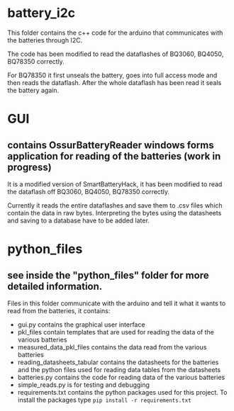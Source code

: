 # battery_i2c
This folder contains the c++ code for the arduino that communicates with the batteries through I2C.

The code has been modified to read the dataflashes of BQ3060, BQ4050, BQ78350 correctly. 

For BQ78350 it first unseals the battery, goes into full access mode and then reads the dataflash. After the whole dataflash has been read it seals the battery again.



# GUI
## contains OssurBatteryReader windows forms application for reading of the batteries (work in progress)

It is a modified version of SmartBatteryHack, it has been modified to read the dataflash off BQ3060, BQ4050, BQ78350 correctly.

Currently it reads the entire dataflashes and save them to .csv files which contain the data in raw bytes. Interpreting the bytes using the datasheets and saving to a database have to be added later.

# python_files
## see inside the "python_files" folder for more detailed information.

Files in this folder communicate with the arduino and tell it what it wants to read from the batteries, it contains:
- gui.py contains the graphical user interface
- pkl_files contain templates that are used for reading the data of the various batteries
- measured_data_pkl_files contains the data read from the various batteries
- reading_datasheets_tabular contains the datasheets for the batteries and the python files used for reading data tables from the datasheets
- batteries.py contains the code for reading data of the various batteries
- simple_reads.py is for testing and debugging
- requirements.txt contains the python packages used for this project. To install the packages type `pip install -r requirements.txt`